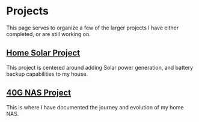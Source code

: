 # Projects

This page serves to organize a few of the larger projects I have either completed, or are still working on.


## [Home Solar Project](Solar-Project.md)

This project is centered around adding Solar power generation, and battery backup capabilities to my house.

## [40G NAS Project](./40G-NAS.md)

This is where I have documented the journey and evolution of my home NAS. 